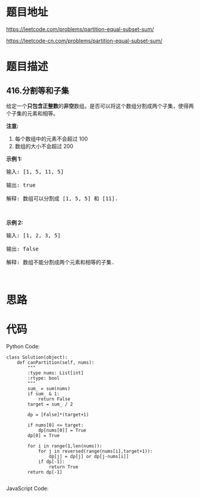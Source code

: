 # 题目地址
https://leetcode.com/problems/partition-equal-subset-sum/

https://leetcode-cn.com/problems/partition-equal-subset-sum/
# 题目描述
## 416.分割等和子集
<p>给定一个<strong>只包含正整数</strong>的<strong>非空</strong>数组。是否可以将这个数组分割成两个子集，使得两个子集的元素和相等。</p>

<p><strong>注意:</strong></p>

<ol>
	<li>每个数组中的元素不会超过 100</li>
	<li>数组的大小不会超过 200</li>
</ol>

<p><strong>示例 1:</strong></p>

<pre>输入: [1, 5, 11, 5]

输出: true

解释: 数组可以分割成 [1, 5, 5] 和 [11].
</pre>

<p>&nbsp;</p>

<p><strong>示例&nbsp;2:</strong></p>

<pre>输入: [1, 2, 3, 5]

输出: false

解释: 数组不能分割成两个元素和相等的子集.
</pre>

<p>&nbsp;</p>

# 思路

# 代码
Python Code:

```
class Solution(object):
    def canPartition(self, nums):
        """
        :type nums: List[int]
        :rtype: bool
        """
        sum_ = sum(nums)
        if sum_ & 1:
            return False
        target = sum_ / 2

        dp = [False]*(target+1)

        if nums[0] <= target:
            dp[nums[0]] = True
        dp[0] = True
        
        for i in range(1,len(nums)):
            for j in reversed(range(nums[i],target+1)):
                dp[j] = dp[j] or dp[j-nums[i]]
            if dp[-1]:
                return True
        return dp[-1]


```
JavaScript Code:

```

```
